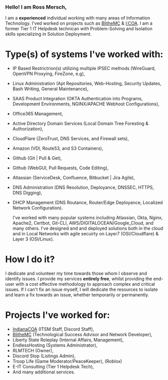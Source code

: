 ### Hello! I am Ross Mersch,

I am a **experienced** individual working with many areas of Information Technology. I'ved worked on projects such as [BlitheMC](https://blithemc.co) & [I:COA](https://indianacoa.com/team). I am a former Tier 1 IT   Helpdesk technican with Problem-Solving and Isolation skills specializing in Solution Deployment. 

# Type(s) of systems I've worked with:

* IP Based Restrictrion(s) utilizing multiple IPSEC methods (WireGuard, OpenVPN Proxying, FireZone, e.g),
* Linux Administration (Apt Repositories, Web-Hosting, Security Updates, Bash Writing, General Maintenance),
* SAAS Product Integration (OKTA Authentication into Programs, Development Environments, NGINX/APACHE Webhost Configurations),
* Office365 Management,
* Active Directory Domain Services (Local Domain Tree Foresting & Authorization),
* CloudFlare (ZeroTrust, DNS Services, and Firewall sets),
* Amazon (VDI, Route53, and S3 Containers),
* Github (Git | Pull & Get),
* Github (WebGUI, Pull Requests, Code Editing),
* Atlassian (ServiceDesk, Confluence, Bitbucket | Jira Agile),
* DNS Administration (DNS Resolution, Deployance, DNSSEC, HTTPS, DNS Digging),
* DHCP Management (DNS Routance, Router/Edge Deployance, Localized Network Configuration).

  I've worked with many popular systems including Atlassian, Okta, Nginx, Apache2, Certbot, Git-CLI, AWS/DIGITALOCEAN/Google_Cloud, and many others. I've designed and and deployed solutions both in the cloud and in Local Networks with agile secuirty on Layer7 (OSI/Cloudflare) & Layer 3 (OSI/Linux). 

# How I do it?

I dedicate and volunteer my time towards those whom I observe and identify issues. I provide my services **entirely free**, whilst providing the end-user with a cost effective methodology to approach complex and critical issues. If I can't fix an issue myself, I will dedicate the resources to isolate and learn a fix towards an issue, whether temporarily or permanently. 


# Projects I've worked for:
* [IndianaCOA](https://indianacoa.com) (ITSM Staff, Discord Staff),
* [BlitheMC](https://blithemc.co) (Technological Success Advisor and Network Developer),
* Liberty State Roleplay (Internal Affairs, Management),
* EndlessHosting (Systems Administrator),
* RLMTECH (Owner),
* Discord Stop (Listings Admin),
* Troop Life (Game Moderator/PeaceKeeper), (Roblox)
* E-IT Consulting (Tier 1 Helpdesk Tech),
* And many additional services.
